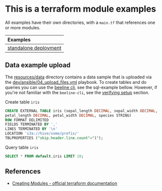 # This is a terraform module examples

All examples have their own directories, with a `main.tf` that references one or more modules.

| Examples |
| :------------- |
| [standalone deployment](standalone) |

## Data example upload
The [resources/data](resources/data) directory contains a data sample that is uploaded via the [dev/ansible/04_upload_files.yml](../dev/ansible/04_upload_files.yml) playbook.
To create tables and do queries you can use the [beeline cli](https://cwiki.apache.org/confluence/display/Hive/HiveServer2+Clients#HiveServer2Clients-Beeline%E2%80%93CommandLineShell), see the sql-example bellow. However, if you're not familiar with the `beeline-cli`, see the [verifying setup](../README.md#verifying-setup) section.

Create table `iris`
```sql
CREATE EXTERNAL TABLE iris (sepal_length DECIMAL, sepal_width DECIMAL,
petal_length DECIMAL, petal_width DECIMAL, species STRING)
ROW FORMAT DELIMITED
FIELDS TERMINATED BY ','
LINES TERMINATED BY '\n'
LOCATION 's3a://hive/some/prefix/'
TBLPROPERTIES ("skip.header.line.count"="1");
```
Query table `iris`
```sql
SELECT * FROM default.iris LIMIT 10;
```

## References
- [Creating Modules - official terraform documentation](https://www.terraform.io/docs/modules/index.html)
